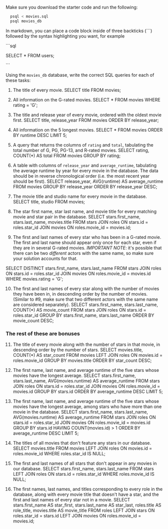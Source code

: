 Make sure you download the starter code and run the following:

```sh
  psql < movies.sql
  psql movies_db
```

In markdown, you can place a code block inside of three backticks (```) followed by the syntax highlighting you want, for example

\```sql

SELECT \* FROM users;

\```

Using the `movies_db` database, write the correct SQL queries for each of these tasks:

1.  The title of every movie.
SELECT title FROM movies;


2.  All information on the G-rated movies.
SELECT * FROM movies WHERE rating = 'G';



3.  The title and release year of every movie, ordered with the
    oldest movie first.
    SELECT title, release_year FROM movies ORDER BY release_year;
    

4.  All information on the 5 longest movies.
SELECT * FROM movies ORDER BY runtime DESC LIMIT 5;



5.  A query that returns the columns of `rating` and `total`, tabulating the
    total number of G, PG, PG-13, and R-rated movies.
    SELECT rating, COUNT(*) AS total FROM movies GROUP BY rating;



6.  A table with columns of `release_year` and `average_runtime`,
    tabulating the average runtime by year for every movie in the database. The data should be in reverse chronological order (i.e. the most recent year should be first).
    SELECT release_year, AVG(runtime) AS average_runtime 
FROM movies GROUP BY release_year ORDER BY release_year DESC;




7.  The movie title and studio name for every movie in the
    database.
    SELECT title, studio FROM movies;



8.  The star first name, star last name, and movie title for every
    matching movie and star pair in the database.
    SELECT stars.first_name, stars.last_name, movies.title
FROM stars JOIN roles ON stars.id = roles.star_id
JOIN movies ON roles.movie_id = movies.id;



9.  The first and last names of every star who has been in a G-rated movie. The first and last name should appear only once for each star, even if they are in several G-rated movies. *IMPORTANT NOTE*: it's possible that there can be two *different* actors with the same name, so make sure your solution accounts for that.

SELECT DISTINCT stars.first_name, stars.last_name
FROM stars JOIN roles ON stars.id = roles.star_id
JOIN movies ON roles.movie_id = movies.id
WHERE movies.rating = 'G';


10. The first and last names of every star along with the number
    of movies they have been in, in descending order by the number of movies. (Similar to #9, make sure
    that two different actors with the same name are considered separately).
    SELECT stars.first_name, stars.last_name, COUNT(*) AS movie_count
FROM stars JOIN roles ON stars.id = roles.star_id
GROUP BY stars.first_name, stars.last_name
ORDER BY movie_count DESC;


### The rest of these are bonuses

11. The title of every movie along with the number of stars in
    that movie, in descending order by the number of stars.
    SELECT movies.title, COUNT(*) AS star_count
FROM movies LEFT JOIN roles ON movies.id = roles.movie_id
GROUP BY movies.title
ORDER BY star_count DESC;


12. The first name, last name, and average runtime of the five
    stars whose movies have the longest average.
    SELECT stars.first_name, stars.last_name, AVG(movies.runtime) AS average_runtime
FROM stars JOIN roles ON stars.id = roles.star_id
JOIN movies ON roles.movie_id = movies.id
GROUP BY stars.id
ORDER BY average_runtime DESC LIMIT 5;


13. The first name, last name, and average runtime of the five
    stars whose movies have the longest average, among stars who have more than one movie in the database.
    SELECT stars.first_name, stars.last_name, AVG(movies.runtime) AS average_runtime
FROM stars JOIN roles ON stars.id = roles.star_id
JOIN movies ON roles.movie_id = movies.id
GROUP BY stars.id
HAVING COUNT(movies.id) > 1
ORDER BY average_runtime DESC LIMIT 5;


14. The titles of all movies that don't feature any stars in our
    database.
    SELECT movies.title
FROM movies
LEFT JOIN roles ON movies.id = roles.movie_id
WHERE roles.star_id IS NULL;


15. The first and last names of all stars that don't appear in any movies in our database.
SELECT stars.first_name, stars.last_name
FROM stars
LEFT JOIN roles ON stars.id = roles.star_id
WHERE roles.movie_id IS NULL;


16. The first names, last names, and titles corresponding to every
    role in the database, along with every movie title that doesn't have a star, and the first and last names of every star not in a movie.
SELECT stars.first_name AS star_first, stars.last_name AS star_last,
       roles.title AS role_title, movies.title AS movie_title
FROM roles
LEFT JOIN stars ON roles.star_id = stars.id
LEFT JOIN movies ON roles.movie_id = movies.id;